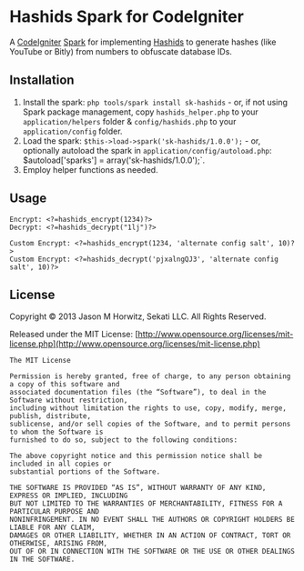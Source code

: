 
Hashids Spark for CodeIgniter
============================

A [CodeIgniter](http://codeigniter.com) [Spark](http://getsparks.org/) for implementing [Hashids](http://www.hashids.org) to generate hashes (like YouTube or Bitly) from numbers to obfuscate database IDs.


Installation
-------------------------------------

1. Install the spark: `php tools/spark install sk-hashids` - or, if not using Spark package management, copy `hashids_helper.php` to your `application/helpers` folder & `config/hashids.php` to your `application/config` folder.
2. Load the spark: `$this->load->spark('sk-hashids/1.0.0');` - or, optionally autoload the spark in `application/config/autoload.php`: $autoload['sparks'] = array('sk-hashids/1.0.0');`.
3. Employ helper functions as needed.


Usage
-------------------------------------

	Encrypt: <?=hashids_encrypt(1234)?>
	Decrypt: <?=hashids_decrypt("1lj")?>

	Custom Encrypt: <?=hashids_encrypt(1234, 'alternate config salt', 10)?>
	Custom Encrypt: <?=hashids_decrypt('pjxalngQJ3', 'alternate config salt', 10)?>


License
-------------------------------------

Copyright © 2013 Jason M Horwitz, Sekati LLC. All Rights Reserved.

Released under the MIT License: [http://www.opensource.org/licenses/mit-license.php](http://www.opensource.org/licenses/mit-license.php)

	The MIT License

	Permission is hereby granted, free of charge, to any person obtaining a copy of this software and
	associated documentation files (the “Software”), to deal in the Software without restriction,
	including without limitation the rights to use, copy, modify, merge, publish, distribute,
	sublicense, and/or sell copies of the Software, and to permit persons to whom the Software is
	furnished to do so, subject to the following conditions:

	The above copyright notice and this permission notice shall be included in all copies or
	substantial portions of the Software.

	THE SOFTWARE IS PROVIDED “AS IS”, WITHOUT WARRANTY OF ANY KIND, EXPRESS OR IMPLIED, INCLUDING
	BUT NOT LIMITED TO THE WARRANTIES OF MERCHANTABILITY, FITNESS FOR A PARTICULAR PURPOSE AND
	NONINFRINGEMENT. IN NO EVENT SHALL THE AUTHORS OR COPYRIGHT HOLDERS BE LIABLE FOR ANY CLAIM,
	DAMAGES OR OTHER LIABILITY, WHETHER IN AN ACTION OF CONTRACT, TORT OR OTHERWISE, ARISING FROM,
	OUT OF OR IN CONNECTION WITH THE SOFTWARE OR THE USE OR OTHER DEALINGS IN THE SOFTWARE.
